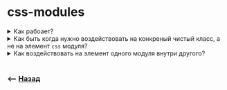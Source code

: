 # css-modules

<details>
<summary> Как рабоает?</summary>

![illustration](https://raw.githubusercontent.com/webster6667/documentation/master/documentation-data/illustrations/dd-up.svg)

🎯 Пишем обычныные и удобные названия классов `.container, .item`       

🎯 Которые после преобразуются в уникальный хеш для каждого модуля, исключая колизии    

![illustration](https://raw.githubusercontent.com/webster6667/documentation/master/documentation-data/illustrations/dd-down.svg)

</details>

<details>
<summary> Как быть когда нужно воздействовать на конкреный чистый класс, а не на элемент <code>css</code> модуля?</summary>

![illustration](https://raw.githubusercontent.com/webster6667/documentation/master/documentation-data/illustrations/dd-up.svg)

🎯 Использовать `:global(.class)`, для воздействия воздействия на все элементы с конкрентым классом, без привязки к модулю       
```scss
:global(.container) {
  padding: 0;
}
```

🎯 Использовать теги или атрибуты    
```scss
.wrapper {
  
  [data-element='option'] {
    background: white;
  }
  
}
```

![illustration](https://raw.githubusercontent.com/webster6667/documentation/master/documentation-data/illustrations/dd-down.svg)

</details>

<details>
<summary> Как воздействовать на элемент одного модуля внутри другого?</summary>

![illustration](https://raw.githubusercontent.com/webster6667/documentation/master/documentation-data/illustrations/dd-up.svg)



![illustration](https://raw.githubusercontent.com/webster6667/documentation/master/documentation-data/illustrations/dd-down.svg)

</details>

<br>

### ⟵ **<a href="../../readme.md">Назад</a>**
